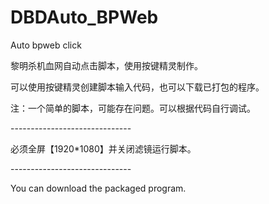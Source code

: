 # DBDAuto_BPWeb
Auto bpweb click
<p>黎明杀机血网自动点击脚本，使用按键精灵制作。</p>
<p>可以使用按键精灵创建脚本输入代码，也可以下载已打包的程序。</p>
<p>注：一个简单的脚本，可能存在问题。可以根据代码自行调试。</p>
<p>------------------------------
<h2※><p>必须全屏【1920*1080】并关闭滤镜运行脚本。</h2>
<p>------------------------------
<p>You can download the packaged program.</p>
